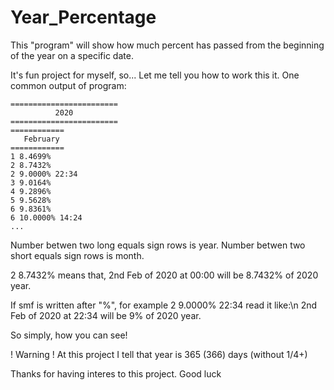 # Year_Percentage
This "program" will show how much percent has passed from the beginning of the year on a specific date.

It's fun project for myself, so...
Let me tell you how to work this it.
One common output of program:
```
========================
          2020
========================
============
   February
============
1 8.4699%
2 8.7432%
2 9.0000% 22:34
3 9.0164%
4 9.2896%
5 9.5628%
6 9.8361%
6 10.0000% 14:24
...
```
Number betwen two long equals sign rows is year. 
Number betwen two short equals sign rows is month. 

2 8.7432% means that, 2nd Feb of 2020 at 00:00 will be 8.7432% of 2020 year. 

If smf is written after "%", for example 2 9.0000% 22:34 read it like:\n
2nd Feb of 2020 at 22:34 will be 9% of 2020 year. 

So simply, how you can see!

! Warning !
At this project I tell that year is 365 (366) days (without 1/4+)

Thanks for having interes to this project. Good luck
